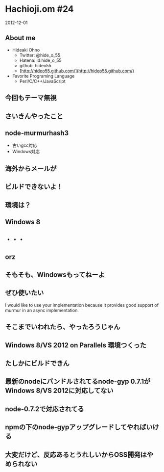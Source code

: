 Hachioji.om #24
===

2012-12-01

About me
---
<!-- data-rotz=90 -->

* Hideaki Ohno
	* Twitter: @hide_o_55
    * Hatena: id:hide_o_55
    * github: hideo55
    * [http://hideo55.github.com/](http://hideo55.github.com/)
* Favorite Programing Language
    * Perl/C/C++/JavaScript


今回もテーマ無視
---

<!-- data-roty=90 -->


さいきんやったこと
---

node-murmurhash3
---

* 古いgcc対応
* Windows対応

海外からメールが
---

ビルドできないよ！
---

環境は？
---

Windows 8
---

・・・
---

orz
---

そもそも、Windowsもってねーよ
---

ぜひ使いたい
---

I would like to use your implementation
because it provides good support of murmur
in an async implementation.

そこまでいわれたら、やったろうじゃん
---

Windows 8/VS 2012 on Parallels 環境つくった
---

たしかにビルドできん
---

最新のnodeにバンドルされてるnode-gyp 0.7.1がWindows 8/VS 2012に対応してない
---

node-0.7.2で対応されてる
---

npmの下のnode-gypアップグレードしてやればいける
---
大変だけど、反応あるとうれしいからOSS開発はやめられない
---

